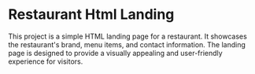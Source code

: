 # Restaurant Html Landing
This project is a simple HTML landing page for a restaurant. It showcases the restaurant's brand, menu items, and contact information. The landing page is designed to provide a visually appealing and user-friendly experience for visitors.
